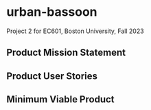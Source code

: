 # urban-bassoon
Project 2 for EC601, Boston University, Fall 2023

## Product Mission Statement

## Product User Stories

## Minimum Viable Product

